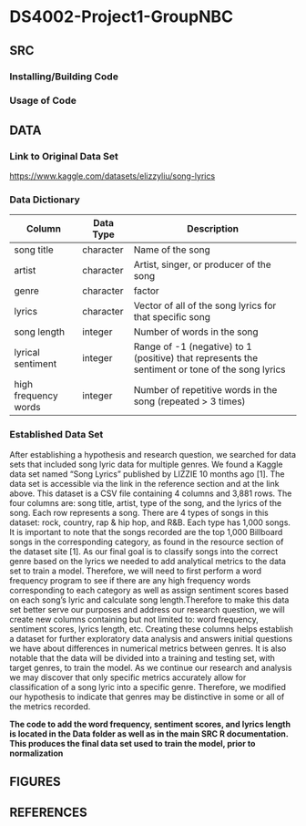# DS4002-Project1-GroupNBC

## SRC

### Installing/Building Code

### Usage of Code

## DATA

### Link to Original Data Set
https://www.kaggle.com/datasets/elizzyliu/song-lyrics

### Data Dictionary
| Column | Data Type | Description |
| --- | --- | --- |
| song title | character | Name of the song |
| artist | character | Artist, singer, or producer of the song |
| genre | character | factor | Genre of the song |
| lyrics | character | Vector of all of the song lyrics for that specific song |
| song length | integer | Number of words in the song |
| lyrical sentiment | integer | Range of -1 (negative) to 1 (positive) that represents the sentiment or tone of the song lyrics |
| high frequency words | integer | Number of repetitive words in the song (repeated > 3 times) |

### Established Data Set
After establishing a hypothesis and research question, we searched for data sets that included song lyric data for multiple genres. We found a Kaggle data set named “Song Lyrics” published by LIZZIE 10 months ago [1]. The data set is accessible via the link in the reference section and at the link above. This dataset is a CSV file containing 4 columns and 3,881 rows. The four columns are: song title, artist, type of the song, and the lyrics of the song. Each row represents a song. There are 4 types of songs in this dataset: rock, country, rap & hip hop, and R&B. Each type has 1,000 songs. It is important to note that the songs recorded are the top 1,000 Billboard songs in the corresponding category, as found in the resource section of the dataset site [1]. As our final goal is to classify songs into the correct genre based on the lyrics we needed to add analytical metrics to the data set to train a model. Therefore, we will need to first perform a word frequency program to see if there are any high frequency words corresponding to each category as well as assign sentiment scores based on each song’s lyric and calculate song length.Therefore to make this data set better serve our purposes and address our research question, we will create new columns containing but not limited to: word frequency, sentiment scores, lyrics length, etc. Creating these columns helps establish a dataset for further exploratory data analysis and answers initial questions we have about differences in numerical metrics between genres. It is also notable that the data will be divided into a training and testing set, with target genres, to train the model. As we continue our research and analysis we may discover that only specific metrics accurately allow for classification of a song lyric into a specific genre. Therefore, we modified our hypothesis to indicate that genres may be distinctive in some or all of the metrics recorded.

**The code to add the word frequency, sentiment scores, and lyrics length is located in the Data folder as well as in the main SRC R documentation. This produces the final data set used to train the model, prior to normalization**

## FIGURES

## REFERENCES
